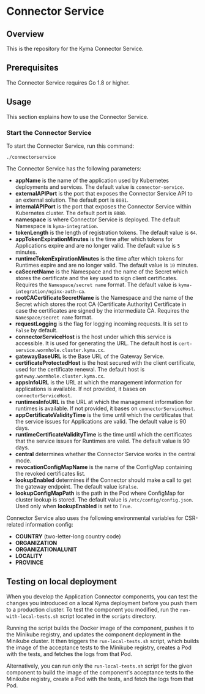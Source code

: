 # Connector Service

## Overview

This is the repository for the Kyma Connector Service.

## Prerequisites

The Connector Service requires Go 1.8 or higher.

## Usage

This section explains how to use the Connector Service.

### Start the Connector Service
To start the Connector Service, run this command:

```
./connectorservice
```

The Connector Service has the following parameters:
- **appName** is the name of the application used by Kubernetes deployments and services. The default value is `connector-service`.
- **externalAPIPort** is the port that exposes the Connector Service API to an external solution. The default port is `8081`.
- **internalAPIPort** is the port that exposes the Connector Service within Kubernetes cluster. The default port is `8080`.
- **namespace** is where Connector Service is deployed. The default Namespace is `kyma-integration`.
- **tokenLength** is the length of registration tokens. The default value is `64`.
- **appTokenExpirationMinutes** is the time after which tokens for Applications expire and are no longer valid. The default value is `5` minutes.
- **runtimeTokenExpirationMinutes** is the time after which tokens for Runtimes expire and are no longer valid. The default value is `10` minutes.
- **caSecretName** is the Namespace and the name of the Secret which stores the certificate and the key used to sign client certificates. Requires the `Namespace/secret name` format. The default value is `kyma-integration/nginx-auth-ca`.
- **rootCACertificateSecretName** is the Namespace and the name of the Secret which stores the root CA (Certificate Authority) Certificate in case the certificates are signed by the intermediate CA. Requires the `Namespace/secret name` format. 
- **requestLogging** is the flag for logging incoming requests. It is set to `False` by default.
- **connectorServiceHost** is the host under which this service is accessible. It is used for generating the URL. The default host is `cert-service.wormhole.cluster.kyma.cx`.
- **gatewayBaseURL** is the Base URL of the Gateway Service.
- **certificateProtectedHost** is the host secured with the client certificate, used for the certificate renewal. The default host is `gateway.wormhole.cluster.kyma.cx`.
- **appsInfoURL** is the URL at which the management information for applications is available. If not provided, it bases on `connectorServiceHost`.
- **runtimesInfoURL** is the URL at which the management information for runtimes is available. If not provided, it bases on `connectorServiceHost`.
- **appCertificateValidityTime** is the time until which the certificates that the service issues for Applications are valid. The default value is 90 days.
- **runtimeCertificateValidityTime** is the time until which the certificates that the service issues for Runtimes are valid. The default value is 90 days.
- **central** determines whether the Connector Service works in the central mode.
- **revocationConfigMapName** is the name of the ConfigMap containing the revoked certificates list.
- **lookupEnabled** determines if the Connector should make a call to get the gateway endpoint. The default value is`False`.
- **lookupConfigMapPath** is the path in the Pod where ConfigMap for cluster lookup is stored. The default value is `/etc/config/config.json`. Used only when **lookupEnabled** is set to `True`.

Connector Service also uses the following environmental variables for CSR-related information config:
- **COUNTRY** (two-letter-long country code)
- **ORGANIZATION**
- **ORGANIZATIONALUNIT**
- **LOCALITY**
- **PROVINCE**

## Testing on local deployment

When you develop the Application Connector components, you can test the changes you introduced on a local Kyma deployment before you push them to a production cluster.
To test the component you modified, run the `run-with-local-tests.sh` script located in the `scripts` directory.

Running the script builds the Docker image of the component, pushes it to the Minikube registry, and updates the component deployment in the Minikube cluster. It then triggers the `run-local-tests.sh` script, which builds the image of the acceptance tests to the Minikube registry, creates a Pod with the tests, and fetches the logs from that Pod.

Alternatively, you can run only the `run-local-tests.sh` script for the given component to build the image of the component's acceptance tests to the Minikube registry, create a Pod with the tests, and fetch the logs from that Pod.
